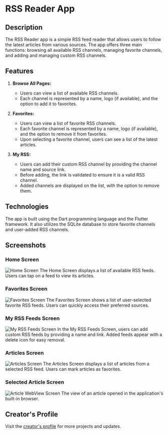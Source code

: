 # RSS Reader App

## Description

The RSS Reader app is a simple RSS feed reader that allows users to follow the latest articles from various sources. The app offers three main functions: browsing all available RSS channels, managing favorite channels, and adding and managing custom RSS channels.

## Features

1. **Browse All Pages:**
   - Users can view a list of available RSS channels.
   - Each channel is represented by a name, logo (if available), and the option to add it to favorites.

2. **Favorites:**
   - Users can view a list of favorite RSS channels.
   - Each favorite channel is represented by a name, logo (if available), and the option to remove it from favorites.
   - Upon selecting a favorite channel, users can see a list of the latest articles.

3. **My RSS:**
   - Users can add their custom RSS channel by providing the channel name and source link.
   - Before adding, the link is validated to ensure it is a valid RSS channel.
   - Added channels are displayed on the list, with the option to remove them.

## Technologies

The app is built using the Dart programming language and the Flutter framework. It also utilizes the SQLite database to store favorite channels and user-added RSS channels.

## Screenshots

### Home Screen
![Home Screen](screenshots/home_screen.png)
The Home Screen displays a list of available RSS feeds. Users can tap on a feed to view its articles.

### Favorites Screen
![Favorites Screen](screenshots/favorites_screen.png)
The Favorites Screen shows a list of user-selected favorite RSS feeds. Users can quickly access their preferred sources.

### My RSS Feeds Screen
![My RSS Feeds Screen](screenshots/my_rss_feeds_screen.png)
In the My RSS Feeds Screen, users can add custom RSS feeds by providing a name and link. Added feeds appear with a delete icon for easy removal.

### Articles Screen
![Articles Screen](screenshots/articles_screen.png)
The Articles Screen displays a list of articles from a selected RSS feed. Users can mark articles as favorites.

### Selected Article Screen
![Article WebView Screen](screenshots/article_screen.png)
The view of an article opened in the application's built-in browser.

## Creator's Profile

Visit the [creator's profile](https://github.com/krzysztofb200) for more projects and updates.